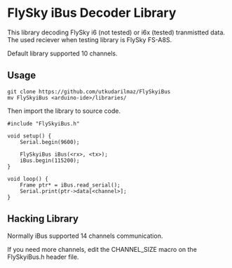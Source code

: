 # FlySky iBus Decoder Library

This library decoding FlySky i6 (not tested) or i6x (tested) tranmistted data.
The used reciever when testing library is FlySky FS-A8S. 

Default library supported 10 channels.

## Usage

	git clone https://github.com/utkudarilmaz/FlySkyiBus
	mv FlySkyiBus <arduino-ide>/libraries/
	
Then import the library to source code.
	
	#include "FlySkyiBus.h"

	void setup() {
		Serial.begin(9600);
		
		FlySkyiBus iBus(<rx>, <tx>);
		iBus.begin(115200);	
	}

	void loop() {
		Frame ptr* = iBus.read_serial();
		Serial.print(ptr->data[<channel>];
	}
	
## Hacking Library

Normally iBus supported 14 channels communication.

If you need more channels, edit the CHANNEL_SIZE macro on the FlySkyiBus.h
header file.



